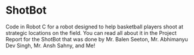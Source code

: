 # ShotBot
Code in Robot C for a robot designed to help basketball players shoot at strategic locations on the field. You can read all about it in the Project Report for the ShotBot that was done by Mr. Balen Seeton, Mr. Abhimanyu Dev Singh, Mr. Ansh Sahny, and Me!
